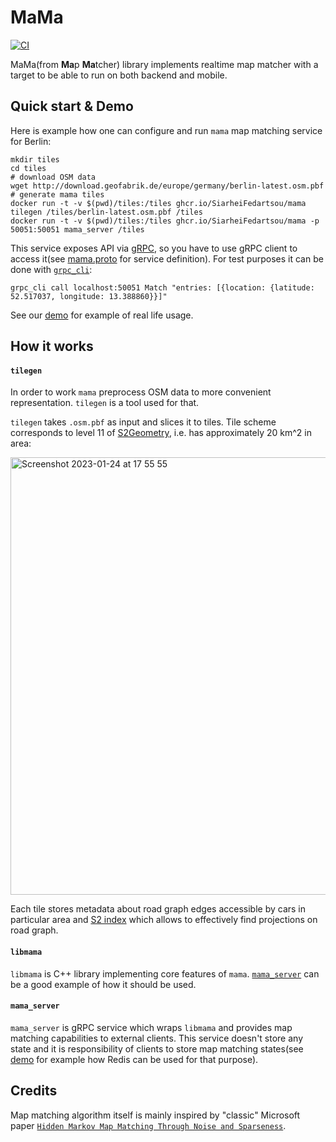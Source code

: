 # MaMa 
[![CI](https://github.com/SiarheiFedartsou/mama/actions/workflows/ci.yml/badge.svg)](https://github.com/SiarheiFedartsou/mama/actions/workflows/ci.yml)

MaMa(from **Ma**p **Ma**tcher) library implements realtime map matcher with a target to be able to run on both backend and mobile. 

##  Quick start & Demo 

Here is example how one can configure and run `mama` map matching service for Berlin:
```
mkdir tiles
cd tiles
# download OSM data
wget http://download.geofabrik.de/europe/germany/berlin-latest.osm.pbf
# generate mama tiles
docker run -t -v $(pwd)/tiles:/tiles ghcr.io/SiarheiFedartsou/mama tilegen /tiles/berlin-latest.osm.pbf /tiles
docker run -t -v $(pwd)/tiles:/tiles ghcr.io/SiarheiFedartsou/mama -p 50051:50051 mama_server /tiles 
```

This service exposes API via [gRPC](https://grpc.io/), so you have to use gRPC client to access it(see [mama.proto](https://github.com/SiarheiFedartsou/mama/blob/main/server/mama.proto) for service definition). For test purposes it can be done with [`grpc_cli`](https://github.com/grpc/grpc/blob/master/doc/command_line_tool.md):

```
grpc_cli call localhost:50051 Match "entries: [{location: {latitude: 52.517037, longitude: 13.388860}}]"
```

See our [demo](./demo) for example of real life usage.

## How it works

#### `tilegen`

In order to work `mama` preprocess OSM data to more convenient representation. `tilegen` is a tool used for that.

`tilegen` takes `.osm.pbf` as input and slices it to tiles. Tile scheme corresponds to level 11 of [S2Geometry](https://s2geometry.io/), i.e. has approximately 20 km^2 in area:

<img width="700" alt="Screenshot 2023-01-24 at 17 55 55" src="https://user-images.githubusercontent.com/266271/214357432-6d7ec7af-9c13-418f-8d11-0ed338056dc9.png">

Each tile stores metadata about road graph edges accessible by cars in particular area and [S2 index](https://s2geometry.io/devguide/s2shapeindex.html) which allows to effectively find projections on road graph. 

#### `libmama`
`libmama` is C++ library implementing core features of `mama`. [`mama_server`](https://github.com/SiarheiFedartsou/mama/blob/cb15123ca81d6712f2cccff06cc842a1b6e2b9ce/server/mama_server.cc#L57) can be a good example of how it should be used. 

#### `mama_server`
`mama_server` is gRPC service which wraps `libmama` and provides map matching capabilities to external clients. This service doesn't store any state and it is responsibility of clients to store map matching states(see [demo](./demo) for example how Redis can be used for that purpose). 


## Credits
Map matching algorithm itself is mainly inspired by "classic" Microsoft paper [`Hidden Markov Map Matching Through Noise and Sparseness`](https://www.microsoft.com/en-us/research/wp-content/uploads/2016/12/map-matching-ACM-GIS-camera-ready.pdf).
